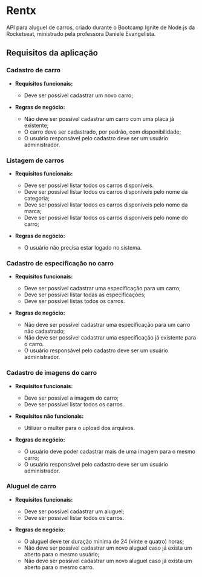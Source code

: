 # Rentx

API para aluguel de carros, criado durante o Bootcamp Ignite de Node.js da Rocketseat, ministrado pela professora Daniele Evangelista.

## Requisitos da aplicação

### Cadastro de carro

- **Requisitos funcionais:**

  - Deve ser possível cadastrar um novo carro;

- **Regras de negócio:**
  - Não deve ser possível cadastrar um carro com uma placa já existente;
  - O carro deve ser cadastrado, por padrão, com disponibilidade;
  - O usuário responsável pelo cadastro deve ser um usuário administrador.

### Listagem de carros

- **Requisitos funcionais:**

  - Deve ser possível listar todos os carros disponíveis.
  - Deve ser possível listar todos os carros disponíveis pelo nome da categoria;
  - Deve ser possível listar todos os carros disponíveis pelo nome da marca;
  - Deve ser possível listar todos os carros disponíveis pelo nome do carro;

- **Regras de negócio:**
  - O usuário não precisa estar logado no sistema.

### Cadastro de especificação no carro

- **Requisitos funcionais:**

  - Deve ser possível cadastrar uma especificação para um carro;
  - Deve ser possível listar todas as especificações;
  - Deve ser possível listas todos os carros.

- **Regras de negócio:**
  - Não deve ser possível cadastrar uma especificação para um carro não cadastrado;
  - Não deve ser possível cadastrar uma especificação já existente para o carro.
  - O usuário responsável pelo cadastro deve ser um usuário administrador.

### Cadastro de imagens do carro

- **Requisitos funcionais:**

  - Deve ser possível a imagem do carro;
  - Deve ser possível listar todos os carros.

- **Requisitos não funcionais:**

  - Utilizar o multer para o upload dos arquivos.

- **Regras de negócio:**
  - O usuário deve poder cadastrar mais de uma imagem para o mesmo carro;
  - O usuário responsável pelo cadastro deve ser um usuário administrador.

### Aluguel de carro

- **Requisitos funcionais:**

  - Deve ser possível cadastrar um aluguel;
  - Deve ser possível listar todos os carros.

- **Regras de negócio:**
  - O aluguel deve ter duração mínima de 24 (vinte e quatro) horas;
  - Não deve ser possível cadastrar um novo aluguel caso já exista um aberto para o mesmo usuário;
  - Não deve ser possível cadastrar um novo aluguel caso já exista um aberto para o mesmo carro.

